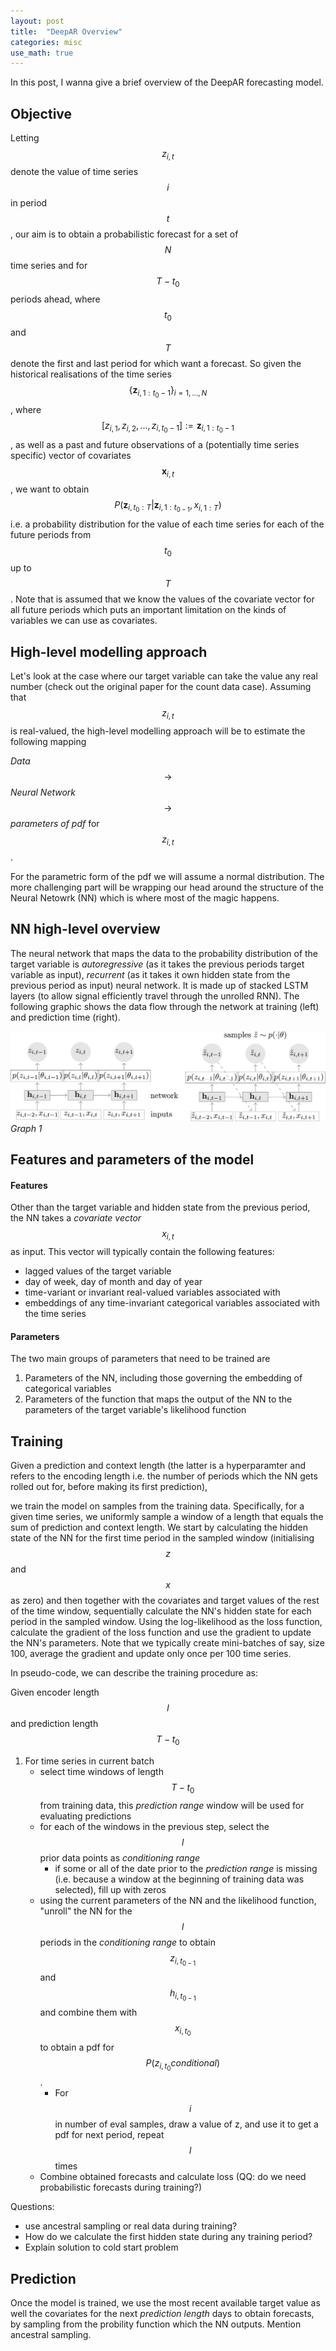 ```yaml
---
layout: post
title:  "DeepAR Overview"
categories: misc
use_math: true
---
```


In this post, I wanna give a brief overview of the DeepAR forecasting model.

## Objective

Letting $$ z_{i,t} $$ denote the value of time series $$ i $$ in period $$ t $$, our aim is to obtain a probabilistic forecast for a set of $$ N $$ time series and for $$ T - t_0 $$ periods ahead, where $$ t_0 $$ and $$ T $$ denote the first and last period for which want a forecast. 
So given the historical realisations of the time series 
$$\{\boldsymbol{z}_{i,1:t_0-1}\}_{i=1, ..., N}$$, 
where $$[z_{i, 1}, z_{i, 2}, ... , z_{i,t_0-1}] := \boldsymbol{z}_{i, 1:t_0-1} $$, as well as a past and future observations of a (potentially time series specific) vector of covariates $$ \boldsymbol{x}_{i,t} $$,
we want to obtain $$P(\boldsymbol{z}_{i,t_0:T}|\boldsymbol{z}_{i,1:t_{0-1}}, x_{i,1:T}) $$ i.e. a probability distribution for the value of each time series for each of the future periods from $$t_0$$ up to $$T$$.
Note that is assumed that we know the values of the covariate vector for all future periods which puts an important
limitation on the kinds of variables we can use as covariates.

## High-level modelling approach

Let's look at the case where our target variable can take the value any real number (check out the original paper for the count data case). Assuming that $$ z_{i,t} $$ is real-valued, the high-level modelling approach will be to estimate the following mapping

_Data_ $$\rightarrow $$ _Neural Network_ $$ \rightarrow $$ _parameters of pdf_ for $$ z_{i,t} $$.

For the parametric form of the pdf we will assume a normal distribution. The more challenging part will be wrapping our head around the structure of the Neural Netowrk (NN) which is where most of the magic happens.

## NN high-level overview
The neural network that maps the data to the probability distribution of the target variable is _autoregressive_ (as it takes the previous periods target variable as input), _recurrent_ (as it takes it own hidden state from the previous period as input) neural network. It is made up of stacked LSTM layers (to allow signal efficiently travel through the unrolled RNN). The following graphic shows the data flow through the network at training (left) and prediction time (right).

![Graph1](/assets/graphs/DeepARNN.jpeg)
*Graph 1*

## Features and parameters of the model

#### Features
Other than the target variable and hidden state from the previous period, the NN takes a _covariate vector_ $$x_{i,t}$$ as input. This vector will typically contain the following features:

- lagged values of the target variable
- day of week, day of month and day of year
- time-variant or invariant real-valued variables associated with 
- embeddings of any time-invariant categorical variables associated with the time series

#### Parameters

The two main groups of parameters that need to be trained are

1. Parameters of the NN, including those governing the embedding of categorical variables
2. Parameters of the function that maps the output of the NN to the parameters of the target variable's likelihood function

## Training

Given a prediction and context length (the latter is a hyperparamter and refers to the encoding length i.e. the number of periods which the NN gets rolled out for, before making its first prediction),

we train the model on samples from the training data. Specifically, for a given time series, we uniformly sample a window of a length that equals the sum of prediction and context length. We start by calculating the hidden state of the NN for the first time period in the sampled window (initialising $$ z $$ and $$ x $$ as zero) and then together with the covariates and target values of the rest of the time window, sequentially calculate the NN's hidden state for each period in the sampled window. Using the log-likelihood as the loss function, calculate the gradient of the loss function and use the gradient to update the NN's parameters. Note that we typically create mini-batches of say, size 100, average the gradient and update only once per 100 time series.

In pseudo-code, we can describe the training procedure as:

Given encoder length $$ l $$ and prediction length $$ T-t_0 $$
1. For time series in current batch
    * select time windows of length $$ T-t_0 $$ from training data, this _prediction range_ window will be used for evaluating predictions
    * for each of the windows in the previous step, select the $$ l $$ prior data points as _conditioning range_
      - if some or all of the date prior to the _prediction range_ is missing (i.e. because a window at the beginning of training data was selected), fill up with zeros
    * using the current parameters of the NN and the likelihood function, "unroll" the NN for the $$ l $$ periods in the _conditioning range_ to obtain $$ z_{i, t_{0-1}} $$ and $$ h_{i, t_{0-1}} $$ and combine them with $$ x_{i,t_0} $$ to obtain a pdf for $$ P(z_{i,t_0} conditional) $$.
        - For $$ i $$ in number of eval samples, draw a value of z, and use it to get a pdf for next period, repeat $$ l $$ times
    * Combine obtained forecasts and calculate loss (QQ: do we need probabilistic forecasts during training?)


Questions: 

- use ancestral sampling or real data during training? 
- How do we calculate the first hidden state during any training period? 
- Explain solution to cold start problem

## Prediction
Once the model is trained, we use the most recent available target value as well the covariates for the next _prediction length_ days to obtain forecasts, by sampling from the probility function which the NN outputs. Mention ancestral sampling.